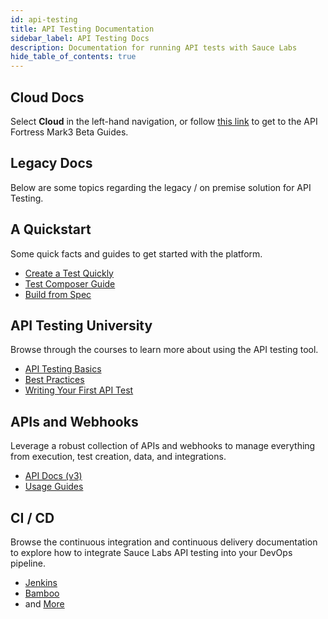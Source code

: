 ```yaml
---
id: api-testing
title: API Testing Documentation
sidebar_label: API Testing Docs
description: Documentation for running API tests with Sauce Labs
hide_table_of_contents: true
---
```


## Cloud Docs
Select **Cloud** in the left-hand navigation, or follow [this link](/api-testing/mark3/quick-start) to get to the API Fortress Mark3 Beta Guides.

## Legacy Docs
Below are some topics regarding the legacy / on premise solution for API Testing.

<div className="box-wrapper" markdown="1">
  <div className="box box1 card">
    <div className="container">
    <h2>A Quickstart</h2>
    <p>Some quick facts and guides to get started with the platform.</p>
    <ul>
        <li><a href="/api-testing/mark2/quick-start">Create a Test Quickly</a></li>
        <li><a href="/api-testing/mark2/quick-start/composer">Test Composer Guide</a></li>
        <li><a href="/api-testing/mark2/quick-start/build-from-spec">Build from Spec</a></li>
    </ul>
    </div>
  </div>
  <div className="box box2 card">
    <div className="container">
    <h2>API Testing University</h2>
    <p>Browse through the courses to learn more about using the API testing tool.</p>
    <ul>
        <li><a href="https://training.saucelabs.com/codelabs/Module1-APITesting/index.html?index=..%2F..apiTesting#0">API Testing Basics</a></li>
        <li><a href="https://training.saucelabs.com/codelabs/Module2-APITesting/index.html?index=..%2F..apiTesting#0">Best Practices</a></li>
        <li><a href="https://training.saucelabs.com/codelabs/Module3-APITesting/index.html?index=..%2F..apiTesting#0">Writing Your First API Test</a></li>
    </ul>
    </div>
  </div>
  <div className="box box3 card">
    <div className="container">
    <h2>APIs and Webhooks</h2>
    <p>Leverage a robust collection of APIs and webhooks to manage everything from execution, test creation, data, and integrations.</p>
    <ul>
        <li><a href="/api-testing/mark2/api/v3">API Docs (v3)</a></li>
        <li><a href="/api-testing/mark2/api/using-the-api">Usage Guides</a></li>
    </ul>
    </div>
  </div>
  <div className="box box4 card">
    <div class="container">
    <h2>CI / CD</h2>
    <p>Browse the continuous integration and continuous delivery documentation to explore how to integrate Sauce Labs API testing into your DevOps pipeline.</p>
    <ul>
        <li><a href="/api-testing/mark2/ci/jenkins/using-the-api">Jenkins</a></li>
        <li><a href="/api-testing/mark2/ci/connecting-with-bamboo">Bamboo</a></li>
        <li>and <a href="/api-testing/mark2/ci/apif-auto">More</a></li>
    </ul>
    </div>
  </div>
</div>

